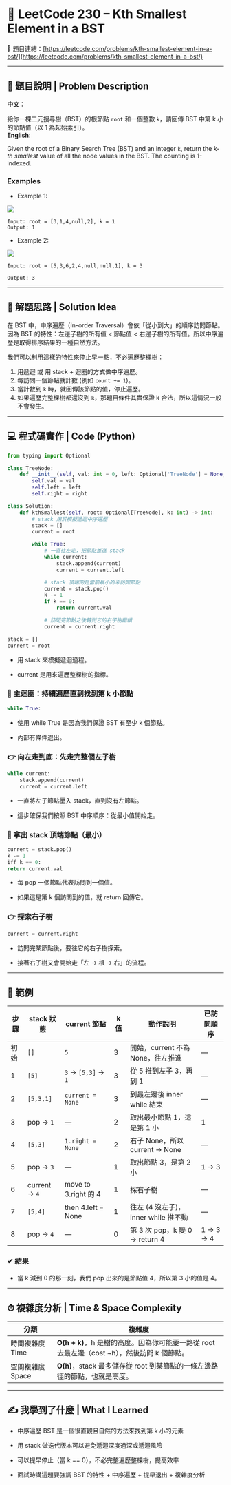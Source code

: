 # 🔎 LeetCode 230 – Kth Smallest Element in a BST
🔗 題目連結：[https://leetcode.com/problems/kth-smallest-element-in-a-bst/](https://leetcode.com/problems/kth-smallest-element-in-a-bst/)

---

## 📄 題目說明 | Problem Description

**中文**：

給你一棵二元搜尋樹（BST）的根節點 `root` 和一個整數 `k`，請回傳 BST 中第 k 小的節點值（以 1 為起始索引）。  
**English**: 

Given the root of a Binary Search Tree (BST) and an integer `k`, return the *k-th smallest* value of all the node values in the BST. The counting is 1-indexed.

### Examples
- Example 1:

![](../images/230_kthtree1.jpg)

    Input: root = [3,1,4,null,2], k = 1
    Output: 1

- Example 2:

![](../images/230_kthtree2.jpg)

    Input: root = [5,3,6,2,4,null,null,1], k = 3

    Output: 3

---

## 🧠 解題思路 | Solution Idea

在 BST 中，中序遍歷（In-order Traversal）會依「從小到大」的順序訪問節點。因為 BST 的特性：左邊子樹的所有值 < 節點值 < 右邊子樹的所有值。所以中序遍歷是取得排序結果的一種自然方法。

我們可以利用這樣的特性來停止早一點，不必遍歷整棵樹：

1. 用遞迴 或 用 stack + 迴圈的方式做中序遍歷。  
2. 每訪問一個節點就計數 (例如 `count += 1`)。  
3. 當計數到 `k` 時，就回傳該節點的值，停止遍歷。  
4. 如果遍歷完整棵樹都還沒到 `k`，那題目條件其實保證 k 合法，所以這情況一般不會發生。

---

## 💻 程式碼實作 | Code (Python)

```python
from typing import Optional

class TreeNode:
    def __init__(self, val: int = 0, left: Optional['TreeNode'] = None, right: Optional['TreeNode'] = None):
        self.val = val
        self.left = left
        self.right = right

class Solution:
    def kthSmallest(self, root: Optional[TreeNode], k: int) -> int:
        # stack 用於模擬遞迴中序遍歷
        stack = []
        current = root

        while True:
            # 一直往左走，把節點推進 stack
            while current:
                stack.append(current)
                current = current.left

            # stack 頂端的是當前最小的未訪問節點
            current = stack.pop()
            k -= 1
            if k == 0:
                return current.val

            # 訪問完節點之後轉到它的右子樹繼續
            current = current.right
```
```python
stack = []
current = root
```
- 用 stack 來模擬遞迴過程。

- current 是用來遍歷整棵樹的指標。
### 📌 主迴圈：持續遍歷直到找到第 k 小節點
```python
while True:
```
- 使用 while True 是因為我們保證 BST 有至少 k 個節點。

- 內部有條件退出。
### 👉 向左走到底：先走完整個左子樹
```python
while current:
    stack.append(current)
    current = current.left
```
- 一直將左子節點壓入 stack，直到沒有左節點。

- 這步確保我們按照 BST 中序順序：從最小值開始走。
### 🎯 拿出 stack 頂端節點（最小）
```python
current = stack.pop()
k -= 1
iff k == 0:
return current.val
```
- 每 pop 一個節點代表訪問到一個值。

- 如果這是第 k 個訪問到的值，就 return 回傳它。
### 👉 探索右子樹
```python
current = current.right
```
- 訪問完某節點後，要往它的右子樹探索。

- 接著右子樹又會開始走「左 → 根 → 右」的流程。

---

## 🧪 範例
| 步驟 | stack 狀態      | current 節點          | k 值 | 動作說明                       | 已訪問順序     |
| -- | ------------- | ------------------- | --- | -------------------------- | --------- |
| 初始 | `[]`          | `5`                 | 3   | 開始，current 不為 None，往左推進    | —         |
| 1  | `[5]`         | `3` → `[5,3]` → `1` | 3   | 從 5 推到左子 3，再到 1            | —         |
| 2  | `[5,3,1]`     | `current = None`    | 3   | 到最左邊後 inner while 結束       | —         |
| 3  | pop → `1`     | —                   | 2   | 取出最小節點 1，這是第 1 小           | 1         |
| 4  | `[5,3]`       | `1.right = None`    | 2   | 右子 None，所以 current → None  | —         |
| 5  | pop → `3`     | —                   | 1   | 取出節點 3，是第 2 小              | 1 → 3     |
| 6  | current → `4` | move to 3.right 的 4 | 1   | 探右子樹                       | —         |
| 7  | `[5,4]`       | then 4.left = None  | 1   | 往左 (4 沒左子)，inner while 推不動 | —         |
| 8  | pop → `4`     | —                   | 0   | 第 3 次 pop，k 變 0 → return 4 | 1 → 3 → 4 |

### ✔ 結果

- 當 k 減到 0 的那一刻，我們 pop 出來的是節點值 4，所以第 3 小的值是 4。

---

## ⏱ 複雜度分析 | Time & Space Complexity
| 分類          | 複雜度                                                            |
| ----------- | -------------------------------------------------------------- |
| 時間複雜度 Time  | **O(h + k)**，h 是樹的高度。因為你可能要一路從 root 去最左邊（cost \~h），然後訪問 k 個節點。 |
| 空間複雜度 Space | **O(h)**，stack 最多儲存從 root 到某節點的一條左邊路徑的節點，也就是高度。                |

---

## ✍️ 我學到了什麼 | What I Learned

- 中序遍歷 BST 是一個很直觀且自然的方法來找到第 k 小的元素

- 用 stack 做迭代版本可以避免遞迴深度過深或遞迴風險

- 可以提早停止（當 k == 0），不必完整遍歷整棵樹，提高效率

- 面試時講這題要強調 BST 的特性 + 中序遍歷 + 提早退出 + 複雜度分析